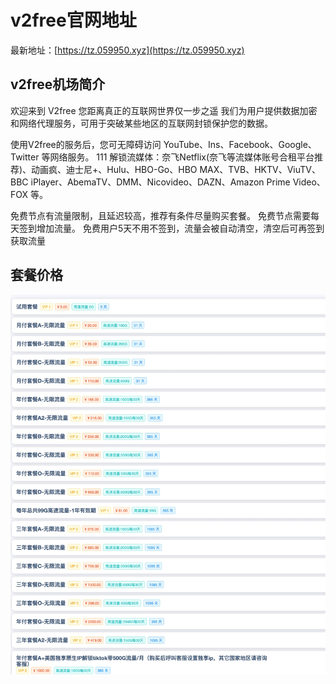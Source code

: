 # v2free官网地址

最新地址：[https://tz.059950.xyz](https://tz.059950.xyz)

## v2free机场简介

欢迎来到 V2free 您距离真正的互联网世界仅一步之遥 我们为用户提供数据加密和网络代理服务，可用于突破某些地区的互联网封锁保护您的数据。

使用V2free的服务后，您可无障碍访问 YouTube、Ins、Facebook、Google、Twitter 等网络服务。
111
解锁流媒体：奈飞Netflix(奈飞等流媒体账号合租平台推荐)、动画疯、迪士尼+、Hulu、HBO-Go、HBO MAX、TVB、HKTV、ViuTV、BBC iPlayer、AbemaTV、DMM、Nicovideo、DAZN、Amazon Prime Video、FOX 等。

免费节点有流量限制，且延迟较高，推荐有条件尽量购买套餐。
免费节点需要每天签到增加流量。
免费用户5天不用不签到，流量会被自动清空，清空后可再签到获取流量

## 套餐价格

![image](https://raw.githubusercontent.com/winston779/v2free/main/w1.v2free.jpg)
